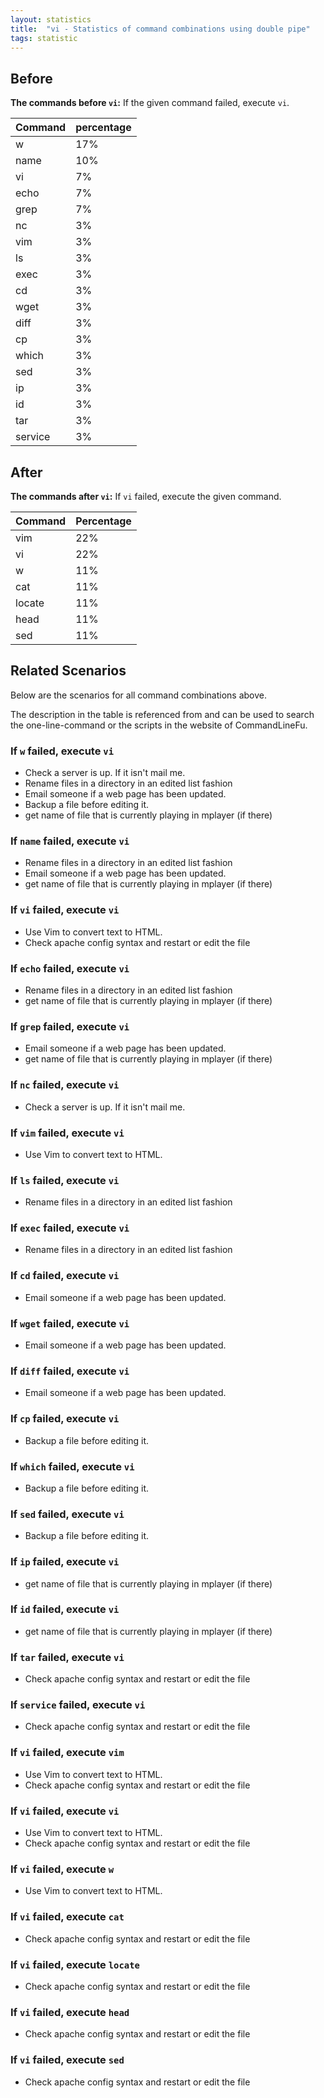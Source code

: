 ```yaml
---
layout: statistics
title:  "vi - Statistics of command combinations using double pipe"
tags: statistic
---
```


## Before

__The commands before `vi`:__ If the given command failed, execute `vi`.

| Command | percentage |
|--------|--------|
| w | 17% |
| name | 10% |
| vi | 7% |
| echo | 7% |
| grep | 7% |
| nc | 3% |
| vim | 3% |
| ls | 3% |
| exec | 3% |
| cd | 3% |
| wget | 3% |
| diff | 3% |
| cp | 3% |
| which | 3% |
| sed | 3% |
| ip | 3% |
| id | 3% |
| tar | 3% |
| service | 3% |



## After

__The commands after `vi`:__ If `vi` failed, execute the given command.

| Command | Percentage | 
|-------|--------|
| vim | 22% |
| vi | 22% |
| w | 11% |
| cat | 11% |
| locate | 11% |
| head | 11% |
| sed | 11% |



## Related Scenarios

Below are the scenarios for all command combinations above.

The description in the table is referenced from and can be used to search the one-line-command or the scripts in the website of CommandLineFu.


### If `w` failed, execute `vi`

- Check a server is up. If it isn't mail me.
- Rename files in a directory in an edited list fashion
- Email someone if a web page has been updated.
- Backup a file before editing it.
- get name of file that is currently playing in mplayer (if there)

            
### If `name` failed, execute `vi`

- Rename files in a directory in an edited list fashion
- Email someone if a web page has been updated.
- get name of file that is currently playing in mplayer (if there)

            
### If `vi` failed, execute `vi`

- Use Vim to convert text to HTML.
- Check apache config syntax and restart or edit the file

            
### If `echo` failed, execute `vi`

- Rename files in a directory in an edited list fashion
- get name of file that is currently playing in mplayer (if there)

            
### If `grep` failed, execute `vi`

- Email someone if a web page has been updated.
- get name of file that is currently playing in mplayer (if there)

            
### If `nc` failed, execute `vi`

- Check a server is up. If it isn't mail me.

            
### If `vim` failed, execute `vi`

- Use Vim to convert text to HTML.

            
### If `ls` failed, execute `vi`

- Rename files in a directory in an edited list fashion

            
### If `exec` failed, execute `vi`

- Rename files in a directory in an edited list fashion

            
### If `cd` failed, execute `vi`

- Email someone if a web page has been updated.

            
### If `wget` failed, execute `vi`

- Email someone if a web page has been updated.

            
### If `diff` failed, execute `vi`

- Email someone if a web page has been updated.

            
### If `cp` failed, execute `vi`

- Backup a file before editing it.

            
### If `which` failed, execute `vi`

- Backup a file before editing it.

            
### If `sed` failed, execute `vi`

- Backup a file before editing it.

            
### If `ip` failed, execute `vi`

- get name of file that is currently playing in mplayer (if there)

            
### If `id` failed, execute `vi`

- get name of file that is currently playing in mplayer (if there)

            
### If `tar` failed, execute `vi`

- Check apache config syntax and restart or edit the file

            
### If `service` failed, execute `vi`

- Check apache config syntax and restart or edit the file

            


### If `vi` failed, execute `vim`

- Use Vim to convert text to HTML.
- Check apache config syntax and restart or edit the file

            
### If `vi` failed, execute `vi`

- Use Vim to convert text to HTML.
- Check apache config syntax and restart or edit the file

            
### If `vi` failed, execute `w`

- Use Vim to convert text to HTML.

            
### If `vi` failed, execute `cat`

- Check apache config syntax and restart or edit the file

            
### If `vi` failed, execute `locate`

- Check apache config syntax and restart or edit the file

            
### If `vi` failed, execute `head`

- Check apache config syntax and restart or edit the file

            
### If `vi` failed, execute `sed`

- Check apache config syntax and restart or edit the file

            
